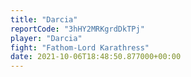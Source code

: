 ```yaml
---
title: "Darcia"
reportCode: "3hHY2MRKgrdDkTPj"
player: "Darcia"
fight: "Fathom-Lord Karathress"
date: 2021-10-06T18:48:50.877000+00:00
---
```

